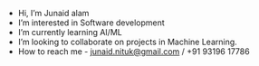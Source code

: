 -  Hi, I’m Junaid alam
-  I’m interested in Software development 
-  I’m currently learning AI/ML
-  I’m looking to collaborate on projects in Machine Learning.
-  How to reach me - junaid.nituk@gmail.com / +91 93196 17786

